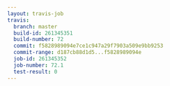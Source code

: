```yaml
---
layout: travis-job
travis:
  branch: master
  build-id: 261345351
  build-number: 72
  commit: f5828989094e7ce1c947a29f7903a509e9bb9253
  commit-range: d187cb88d1d5...f5828989094e
  job-id: 261345352
  job-number: 72.1
  test-result: 0
---
```

